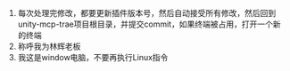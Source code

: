 1. 每次处理完修改，都要更新插件版本号，然后自动接受所有修改，然后回到unity-mcp-trae项目根目录，并提交commit，如果终端被占用，打开一个新的终端
2. 称呼我为林辉老板
4. 我这是window电脑，不要再执行Linux指令